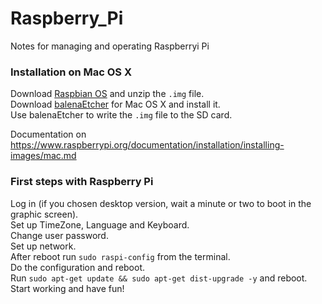 # Raspberry_Pi
Notes for managing and operating Raspberryi Pi

### Installation on Mac OS X
Download [Raspbian OS](https://www.raspberrypi.org/downloads/raspbian/) and unzip the `.img` file.  
Download [balenaEtcher](https://www.balena.io/etcher/) for Mac OS X and install it.  
Use balenaEtcher to write the `.img` file to the SD card.
  
Documentation on https://www.raspberrypi.org/documentation/installation/installing-images/mac.md  
  
### First steps with Raspberry Pi
Log in (if you chosen desktop version, wait a minute or two to boot in the graphic screen).  
Set up TimeZone, Language and Keyboard.  
Change user password.  
Set up network.  
After reboot run `sudo raspi-config` from the terminal.  
Do the configuration and reboot.  
Run `sudo apt-get update && sudo apt-get dist-upgrade -y` and reboot.  
Start working and have fun!  